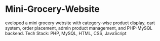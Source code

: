 # Mini-Grocery-Website
eveloped a mini grocery website with category-wise product display, cart system, order placement, admin product management, and PHP-MySQL backend. Tech Stack: PHP, MySQL, HTML, CSS, JavaScript 
